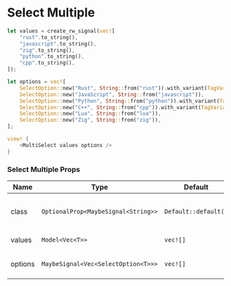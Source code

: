 # Select Multiple

```rust demo
let values = create_rw_signal(vec![
    "rust".to_string(),
    "javascript".to_string(),
    "zig".to_string(),
    "python".to_string(),
    "cpp".to_string(),
]);

let options = vec![
    SelectOption::new("Rust", String::from("rust")).with_variant(TagVariant::Success),
    SelectOption::new("JavaScript", String::from("javascript")),
    SelectOption::new("Python", String::from("python")).with_variant(TagVariant::Warning),
    SelectOption::new("C++", String::from("cpp")).with_variant(TagVariant::Error),
    SelectOption::new("Lua", String::from("lua")),
    SelectOption::new("Zig", String::from("zig")),
];

view! {
    <MultiSelect values options />
}
```

### Select Multiple Props

| Name    | Type                                | Default              | Description                               |
| ------- | ----------------------------------- | -------------------- | ----------------------------------------- |
| class   | `OptionalProp<MaybeSignal<String>>` | `Default::default()` | Addtional classes for the select element. |
| values  | `Model<Vec<T>>`                     | `vec![]`             | Checked values.                           |
| options | `MaybeSignal<Vec<SelectOption<T>>>` | `vec![]`             | Options that can be selected.             |
